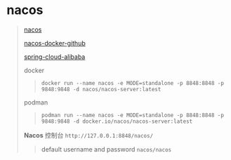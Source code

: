 # nacos

> [nacos](https://github.com/alibaba/nacos)
>
> [nacos-docker-github](https://github.com/nacos-group/nacos-docker)
>
> [spring-cloud-alibaba](https://github.com/alibaba/spring-cloud-alibaba)
>
> docker
> > `docker run --name nacos -e MODE=standalone -p 8848:8848 -p 9848:9848 -d nacos/nacos-server:latest`
>
> podman
> > `podman run --name nacos -e MODE=standalone -p 8848:8848 -p 9848:9848 -d docker.io/nacos/nacos-server:latest`
>
> **Nacos** 控制台 `http://127.0.0.1:8848/nacos/`
> > default username and password `nacos/nacos`
>
